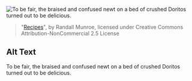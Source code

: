 ![To be fair, the braised and confused newt on a bed of crushed Doritos turned out to be delicious.](https://imgs.xkcd.com/comics/recipes.png)
> "[Recipes](https://xkcd.com/720/)", by Randall Munroe, licensed under Creative Commons Attribution-NonCommercial 2.5 License

## Alt Text
To be fair, the braised and confused newt on a bed of crushed Doritos turned out to be delicious.
